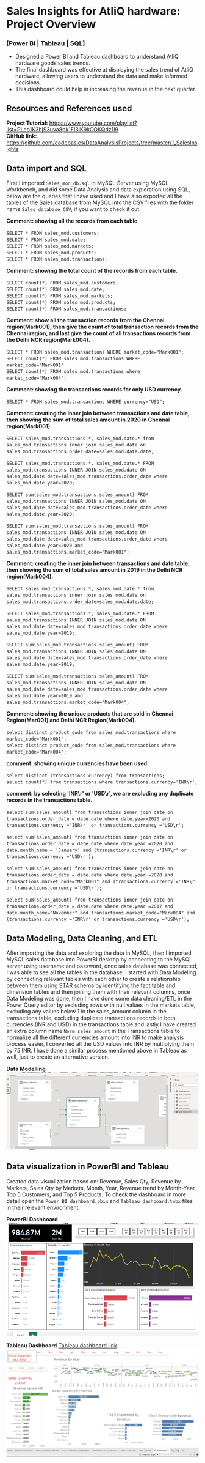 # Sales Insights for AtliQ hardware: Project Overview
### [Power BI | Tableau | SQL]
*  Designed a Power BI and Tableau dashboard to understand AtliQ hardware goods sales trends.
*  The final dashboard was effective at displaying the sales trend of AtliQ hardware, allowing users to understand the data and make informed decisions.
*  This dashboard could help in increasing the revenue in the next quarter. 

## Resources and References used
**Project Tutorial:** https://www.youtube.com/playlist?list=PLeo1K3hjS3uva8pk1FI3iK9kCOKQdz1I9  
**GitHub link:** https://github.com/codebasics/DataAnalysisProjects/tree/master/1_SalesInsights

## Data import and SQL

First I imported `Sales_mod_db.sql` in MySQL Server using MySQL Workbench, and did some Data Analysis and data exploration using SQL, below are the queries that I have used and I have also exported all the tables of the Sales database from MySQL into the CSV files with the folder name `Sales database CSV`, if you want to check it out. 

**Comment: showing all the records from each table**. 

`SELECT * FROM sales_mod.customers;`   
`SELECT * FROM sales_mod.date;`    
`SELECT * FROM sales_mod.markets;`    
`SELECT * FROM sales_mod.products;`     
`SELECT * FROM sales_mod.transactions;`   


**Comment: showing the total count of the records from each table.**

`SELECT count(*) FROM sales_mod.customers;`  
`SELECT count(*) FROM sales_mod.date;`    
`SELECT count(*) FROM sales_mod.markets;`  
`SELECT count(*) FROM sales_mod.products;`    
`SELECT count(*) FROM sales_mod.transactions;`    


**Comment: show all the transaction records from the Chennai region(Mark001), then give the count of total transaction records from the Chennai region, and last give the count of all transactions records from the Delhi NCR region(Mark004).**  

`SELECT * FROM sales_mod.transactions WHERE market_code="Mark001";`  
`SELECT count(*) FROM sales_mod.transactions WHERE market_code="Mark001"`   
`SELECT count(*) FROM sales_mod.transactions where market_code="Mark004";`    


**Comment: showing the transactions records for only USD currency.** 

`SELECT * FROM sales_mod.transactions WHERE currency="USD";`


**Comment: creating the inner join between transactions and date table, then showing the sum of total sales amount in 2020 in Chennai region(Mark001).**

`SELECT sales_mod.transactions.*, sales_mod.date.* from sales_mod.transactions inner join sales_mod.date on sales_mod.transactions.order_date=sales_mod.date.date;`

`SELECT sales_mod.transactions.*, sales_mod.date.* FROM sales_mod.transactions INNER JOIN sales_mod.date ON sales_mod.date.date=sales_mod.transactions.order_date where  sales_mod.date.year=2020;`

`SELECT sum(sales_mod.transactions.sales_amount) FROM sales_mod.transactions INNER JOIN sales_mod.date ON sales_mod.date.date=sales_mod.transactions.order_date where    sales_mod.date.year=2020;`

`SELECT sum(sales_mod.transactions.sales_amount) FROM sales_mod.transactions INNER JOIN sales_mod.date ON sales_mod.date.date=sales_mod.transactions.order_date where   sales_mod.date.year=2020 and sales_mod.transactions.market_code="Mark001";`  


**Comment: creating the inner join between transactions and date table, then showing the sum of total sales amount in 2019 in the Delhi NCR region(Mark004).**

`SELECT sales_mod.transactions.*, sales_mod.date.* from sales_mod.transactions inner join sales_mod.date on sales_mod.transactions.order_date=sales_mod.date.date;`

`SELECT sales_mod.transactions.*, sales_mod.date.* FROM sales_mod.transactions INNER JOIN sales_mod.date ON sales_mod.date.date=sales_mod.transactions.order_date where sales_mod.date.year=2019;`

`SELECT sum(sales_mod.transactions.sales_amount) FROM sales_mod.transactions INNER JOIN sales_mod.date ON sales_mod.date.date=sales_mod.transactions.order_date where sales_mod.date.year=2019;`

`SELECT sum(sales_mod.transactions.sales_amount) FROM sales_mod.transactions INNER JOIN sales_mod.date ON sales_mod.date.date=sales_mod.transactions.order_date where sales_mod.date.year=2019 and sales_mod.transactions.market_code="Mark004";`



**Comment: showing the unique products that are sold in Chennai Region(Mar001) and Delhi NCR Region(Mark004).** 

`select distinct product_code from sales_mod.transactions where market_code="Mark001";`   
`select distinct product_code from sales_mod.transactions where market_code="Mark004";`


**comment: showing unique currencies have been used.** 

`select distinct (transactions.currency) from transactions;`   
`select count(*) from transactions where transactions.currency='INR\r';`  

**comment: by selecting 'INR\r' or 'USD\r', we are excluding any duplicate records in the transactions table.** 

`select sum(sales_amount) from transactions inner join date on transactions.order_date = date.date where date.year=2020 and transactions.currency ='INR\r' or transactions.currency ='USD\r';`

`select sum(sales_amount) from transactions inner join date on transactions.order_date = date.date where date.year =2020 and date.month_name = 'January' and (transactions.currency ='INR\r' or transactions.currency ='USD\r');`
    
`select sum(sales_amount) from transactions inner join date on transactions.order_date = date.date where date.year =2020 and transactions.market_code="Mark001" and (transactions.currency ='INR\r' or transactions.currency ='USD\r');`

`select sum(sales_amount) from transactions inner join date on transactions.order_date = date.date where date.year =2017 and date.month_name="November" and transactions.market_code="Mark004" and (transactions.currency ='INR\r' or transactions.currency ='USD\r');`    


## Data Modeling, Data Cleaning, and ETL

After importing the data and exploring the data in MySQL, then I imported  MySQL sales database into PowerBI desktop by connecting to the MySQL server using username and password, once sales database was connected, I was able to see all the tables in the database, I started with Data Modeling by connecting relevant tables with each other to create a relationship between them using STAR schema by identifying the fact table and dimension tables and then joining them with their relevant columns, once Data Modeling was done, then I have done some data cleaning/ETL in the Power Query editor by excluding rows with null values in the markets table, excluding any values below 1 in the sales_amount column in the transactions table, excluding duplicate transactions records in both currencies (INR and USD) in the transactions table and lastly I have created an extra column name `Norm_sales_amount` in the Transactions table to normalize all the different currencies amount into INR to make analysis process easier, I converted all the USD values into INR by multiplying them by 75 INR. I have done a similar process mentioned above in Tableau as well, just to create an alternative version. 

**Data Modelling**
![](https://github.com/Inder-rana/Project_portfolio/blob/main/Sales_insights/images/Powerbi_data_modelling.PNG)


## Data visualization in PowerBI and Tableau
   
Created data visualization based on: Revenue, Sales Qty, Revenue by Markets, Sales Qty by Markets, Month, Year, Revenue trend by Month-Year, Top 5 Customers, and Top 5 Products. To check the dashboard in more detail open the `Power_BI_dashboard.pbix` and `Tableau_dashboard.twbx` files in their relevant environment. 


**PowerBI Dashboard**
![PowerBI Dashboard](https://github.com/Inder-rana/Project_portfolio/blob/main/Sales_insights/images/BI_snapshot_large.png)


**Tableau Dashboard** [Tableau dashboard link](https://public.tableau.com/app/profile/inderjeet.singh4420/viz/SalesInsightsDashboard_16796303589230/Dashboard1)
![](https://github.com/Inder-rana/Project_portfolio/blob/main/Sales_insights/images/Tableau_snapshot_large.png)











